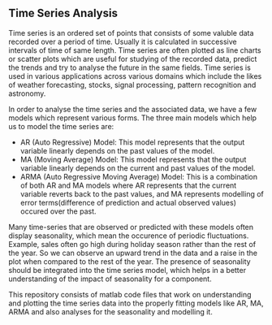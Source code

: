 ## Time Series Analysis
Time series is an ordered set of points that consists of some valuble data recorded over a period of time. Usually it is calculated in 
successive intervals of time of same length. Time series are often plotted as line charts or scatter plots which are useful for studying
of the recorded data, predict the trends and try to analyse the future in the same fields. Time series is used in various applications 
across various domains which include the likes of weather forecasting, stocks, signal processing, pattern recognition and astronomy.

In order to analyse the time series and the associated data, we have a few models which represent various forms. The three main models
which help us to model the time series are:
 - AR (Auto Regressive) Model: This model represents that the output variable linearly depends on the past values of the model.
 - MA (Moving Average) Model: This model represents that the output variable linearly depends on the current and past values of the model.
 - ARMA (Auto Regressive Moving Average) Model: This is a combination of both AR and MA models where AR represents that the current 
 variable reverts back to the past values, and MA represents modelling of error terms(difference of prediction and actual observed values) 
 occured over the past.
 
 Many time-series that are observed or predicted with these models often display seasonality, which mean the occurence of periodic
 fluctuations. Example, sales often go high during holiday season rather than the rest of the year. So we can observe an upward trend in 
 the data and a raise in the plot when compared to the rest of the year. The presence of seasonality should be integrated into the time 
 series model, which helps in a better understanding of the impact of seasonality for a component. 
 
 This repository consists of matlab code files that work on understanding and plotting the time series data into the properly fitting models
 like AR, MA, ARMA and also analyses for the seasonality and modelling it.
 
 
